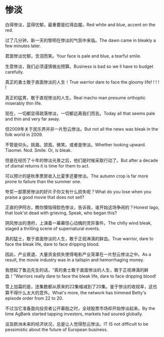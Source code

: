 # 惨淡

<p><span class="chinese">白得惨淡，蓝得忧郁，最重要是红得血腥。</span><span class="english">Red white and blue, accent on the red.</span></p>

<p><span class="chinese">过了几分钟，新一天的黎明在惨淡的气氛中来临。</span><span class="english">The dawn came in bleakly a few minutes later.</span></p>

<p><span class="chinese">君面惨淡忧郁，含泪而笑。</span><span class="english">Your face is pale and blue, a  tearful smile.</span></p>

<p><span class="chinese">生意惨淡，我们必须谨慎做出预算。</span><span class="english">Business is bad so we ll have to budget carefully.</span></p>

<p><span class="chinese">真正的勇士敢于直面惨淡的人生！</span><span class="english">True warrior dare to face the gloomy life! ! ! ! !</span></p>

<p><span class="chinese">真正的猛男，敢于直视惨淡的人生。</span><span class="english">Real macho man presume orthoptic miserably thin life.</span></p>

<p><span class="chinese">现在，一切都显得疏落惨淡，一切都远离我们而去。</span><span class="english">Today all that seems pale and thin and very far away.</span></p>

<p><span class="chinese">但2009年关于民乐界并非一片愁云惨淡。</span><span class="english">But not all the news was bleak in the folk world in 2009.</span></p>

<p><span class="chinese">不管是仰头。挑眉。颔首。微笑。或者是惨淡。</span><span class="english">Whether looking upward. Tiaomei. Nod. Smile. Or, is bleak.</span></p>

<p><span class="chinese">但是在经历了十年的惨淡光景之后，他们是时候采取行动了。</span><span class="english">But after a decade of dismal returns it is time for them to act.</span></p>

<p><span class="chinese">可以预计的是秋季票房收入比夏季还要惨淡。</span><span class="english">The autumn crop is far more prone to failure than the summer one.</span></p>

<p><span class="chinese">夸奖一部票房惨淡的好片子你又有什么损失呢？</span><span class="english">What do you lose when you praise a good movie that does not sell?</span></p>

<p><span class="chinese">正直的伊阿古，瞧你懊恼得脸色惨淡，告诉我，谁开始这场争闹的？</span><span class="english">Honest Iago, that look'st dead with grieving, Speak, who began this?</span></p>

<p><span class="chinese">阴风惨淡的港府，上演着一幕幕惊心动魄的灵异事件。</span><span class="english">The chilly wind bleak, staged a thrilling scene of supernatural events.</span></p>

<p><span class="chinese">真的猛士，敢于直面惨淡的人生，敢于正视淋漓的鲜血。</span><span class="english">True warrior, dare to face the bleak life, dare to face dripping blood.</span></p>

<p><span class="chinese">因此，产业衰退、大量资金损失使得电影产业笼罩在一片愁云惨淡之中。</span><span class="english">As a result, the movie industry was in a tailspin and hemorrhaging money.</span></p>

<p><span class="chinese">我想起了鲁迅先生的话，“真的勇士敢于直面惨淡的人生，敢于正视淋漓的鲜血！”</span><span class="english">Warriors really dare to face the bleak life, dare to face dripping blood!</span></p>

<p><span class="chinese">雪上加霜的是，连集数都从原来的22集缩减到了20集。鉴于惨淡的收视率，这也算不得什么太大的意外。</span><span class="english">What's more, the network has trimmed Betty's episode order from 22 to 20.</span></p>

<p><span class="chinese">不过当它准备面向投资者公开募股之时，全球股票市场却开始惨淡起来。</span><span class="english">By the time AgBank started tapping investors, markets had soured globally.</span></p>

<p><span class="chinese">谈及欧洲未来的经济状况，总是让人觉得愁云惨淡。</span><span class="english">IT IS not difficult to be pessimistic about the future of European business.</span></p>

